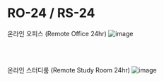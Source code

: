 # RO-24 / RS-24
온라인 오피스 (Remote Office 24hr)
![image](https://user-images.githubusercontent.com/85390315/130614303-d5171c52-ed45-4704-8f95-0502e35420f3.png)

<br><br>

온라인 스터디룸 (Remote Study Room 24hr)
![image](https://user-images.githubusercontent.com/85390315/165500181-ae73fc54-c6d4-4e50-8225-079e9b379e60.png)
